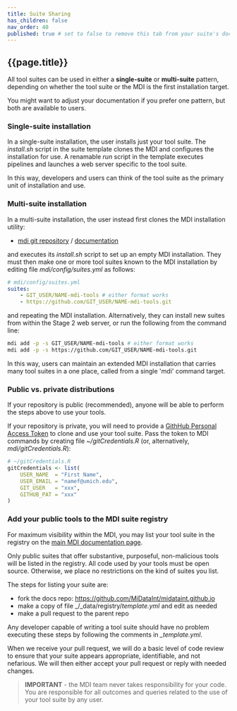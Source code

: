 ```yaml
---
title: Suite Sharing
has_children: false
nav_order: 40
published: true # set to false to remove this tab from your suite's doc site
---
```


## {{page.title}}

All tool suites can be used in either a **single-suite** or **multi-suite** pattern, 
depending on whether the tool suite or the MDI is the first installation target.

You might want to adjust your documentation if you prefer one pattern, 
but both are available to users.

### Single-suite installation

In a single-suite installation, the user installs just your tool suite.
The _install.sh_ script in the suite template clones the MDI and configures
the installation for use. A renamable _run_ script in the template executes 
pipelines and launches a web server specific to the tool suite.

In this way, developers and users can think of the tool suite as the 
primary unit of installation and use.

### Multi-suite installation

In a multi-suite installation, the user instead first clones the MDI installation utility:

- [mdi git repository](https://github.com/MiDataInt/mdi) /
  [documentation](/mdi)

and executes its _install.sh_ script to set up an empty MDI installation. 
They must then make one or more tool suites known to the MDI installation by editing file 
_mdi/config/suites.yml_ as follows:

```yml
# mdi/config/suites.yml
suites:
    - GIT_USER/NAME-mdi-tools # either format works
    - https://github.com/GIT_USER/NAME-mdi-tools.git
```

and repeating the MDI installation.
Alternatively, they can install new suites from within the Stage 2 web server, 
or run the following from the command line:

```bash
mdi add -p -s GIT_USER/NAME-mdi-tools # either format works
mdi add -p -s https://github.com/GIT_USER/NAME-mdi-tools.git
```

In this way, users can maintain an extended MDI installation that carries
many tool suites in a one place, called from a single 'mdi' command target.

### Public vs. private distributions

If your repository is public (recommended), anyone will be able to perform the steps
above to use your tools. 

If your repository is private, you will need to provide a 
[GithHub Personal Access Token](https://docs.github.com/en/authentication/keeping-your-account-and-data-secure/creating-a-personal-access-token)
to clone and use your tool suite. Pass the token to MDI commands by creating file 
_~/gitCredentials.R_ (or, alternatively, _mdi/gitCredentials.R_):

```r
# ~/gitCredentials.R
gitCredentials <- list(
    USER_NAME  = "First Name",
    USER_EMAIL = "namef@umich.edu",
    GIT_USER   = "xxx",
    GITHUB_PAT = "xxx"
)
```

### Add your public tools to the MDI suite registry

For maximum visibility within the MDI, you may list your tool suite
in the registry on the 
[main MDI documentation page](https://midataint.github.io/docs/registry/00_index/). 

Only public suites that offer substantive, purposeful, non-malicious tools 
will be listed in the registry. All code used by your tools must be open source. 
Otherwise, we place no restrictions on the kind of suites you list. 

The steps for listing your suite are:
- fork the docs repo: <https://github.com/MiDataInt/midataint.github.io>
- make a copy of file _/_data/registry/_template.yml_ and edit as needed
- make a pull request to the parent repo

Any developer capable of writing a tool suite should have no problem
executing these steps by following the comments in _\_template.yml_.

When we receive your pull request, we will do a basic level of code review
to ensure that your suite appears appropriate, identifiable, and not nefarious. 
We will then either accept your pull request or reply with needed changes.

> **IMPORTANT** - the MDI team never takes responsibility for your code. You are
> responsible for all outcomes and queries related to the use of your tool suite by any user.
